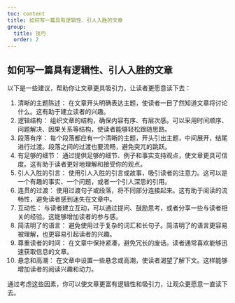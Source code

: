 ```yaml
---
toc: content
title: 如何写一篇具有逻辑性、引人入胜的文章
group:
  title: 技巧
  order: 2
---
```


## 如何写一篇具有逻辑性、引人入胜的文章

以下是一些建议，帮助你让文章更具吸引力，让读者更愿意读下去：

1. 清晰的主题陈述： 在文章开头明确表达主题，使读者一目了然知道文章将讨论什么。这有助于建立读者的兴趣。
2. 逻辑结构： 组织文章的结构，确保内容有序、有层次感。可以采用时间顺序、问题解决、因果关系等结构，使读者能够轻松跟随思路。
3. 段落有序： 每个段落都应有一个清晰的主题，开头引出主题，中间展开，结尾进行过渡。段落之间的过渡也要流畅，避免突兀的跳跃。
4. 有足够的细节： 通过提供足够的细节、例子和事实支持观点，使文章更具可信度。这有助于读者更好地理解和接受你的观点。
5. 引人入胜的引言： 使用引人入胜的引言或故事，吸引读者的注意力。这可以是一个有趣的事实、一个问题，或者一个引人深思的引用。
6. 连贯的过渡： 使用过渡句子或段落，将不同部分连接起来。这有助于阅读的流畅性，避免读者感到迷失在文章中。
7. 互动性： 与读者建立互动，可以通过提问、鼓励思考，或者分享一些与读者相关的经验。这能够增加读者的参与感。
8. 简洁明了的语言： 避免使用过于复杂的词汇和长句子。简洁明了的语言更容易被理解，也更容易引起读者的兴趣。
9. 尊重读者的时间： 在文章中保持紧凑，避免冗长的废话。读者通常喜欢能够迅速获取信息的文章。
10. 悬念和高潮： 在文章中设置一些悬念或高潮，使读者渴望了解下文。这样能够增加读者的阅读兴趣和动力。

通过考虑这些因素，你可以使文章更富有逻辑性和吸引力，让观众更愿意一直读下去。
